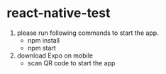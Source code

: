 # react-native-test

1. please run following commands to start the app.
   - npm install  
   - npm start 
2. download Expo on mobile
   - scan QR code to start the app
